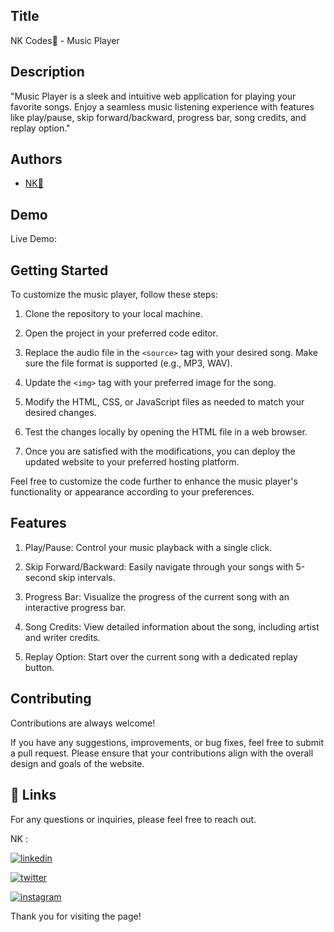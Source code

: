 
## Title

NK Codes💛 - Music Player

## Description 

"Music Player is a sleek and intuitive web application for playing your favorite songs. Enjoy a seamless music listening experience with features like play/pause, skip forward/backward, progress bar, song credits, and replay option."
## Authors

- [NK💛](https://www.github.com/nishap24) 


## Demo

Live Demo:

    
    
## Getting Started

To customize the music player, follow these steps:

1. Clone the repository to your local machine.

2. Open the project in your preferred code editor.

3. Replace the audio file in the `<source>` tag with your desired song. Make sure the file format is supported (e.g., MP3, WAV).

4. Update the `<img>` tag with your preferred image for the song.

5. Modify the HTML, CSS, or JavaScript files as needed to match your desired changes.

6. Test the changes locally by opening the HTML file in a web browser.

7. Once you are satisfied with the modifications, you can deploy the updated website to your preferred hosting platform.

Feel free to customize the code further to enhance the music player's functionality or appearance according to your preferences.
## Features

1. Play/Pause: Control your music playback with a single click.

2. Skip Forward/Backward: Easily navigate through your songs with 5-second skip intervals.

3. Progress Bar: Visualize the progress of the current song with an interactive progress bar.

4. Song Credits: View detailed information about the song, including artist and writer credits.

5. Replay Option: Start over the current song with a dedicated replay button.
## Contributing

Contributions are always welcome!

If you have any suggestions, improvements, or bug fixes, feel free to submit a pull request. Please ensure that your contributions align with the overall design and goals of the website. 


## 🔗 Links

For any questions or inquiries, please feel free to reach out. 

NK :

[![linkedin](https://img.shields.io/badge/linkedin-0A66C2?style=for-the-badge&logo=linkedin&logoColor=white)](https://www.linkedin.com/in/-nisha-p/)


[![twitter](https://img.shields.io/badge/twitter-1DA1F2?style=for-the-badge&logo=twitter&logoColor=white)](https://twitter.com/nishap24)

[![instagram](https://img.shields.io/badge/instagram-E4405F?style=for-the-badge&logo=instagram&logoColor=white)](https://instagram.com/_nisha_p_24)


Thank you for visiting the page!
